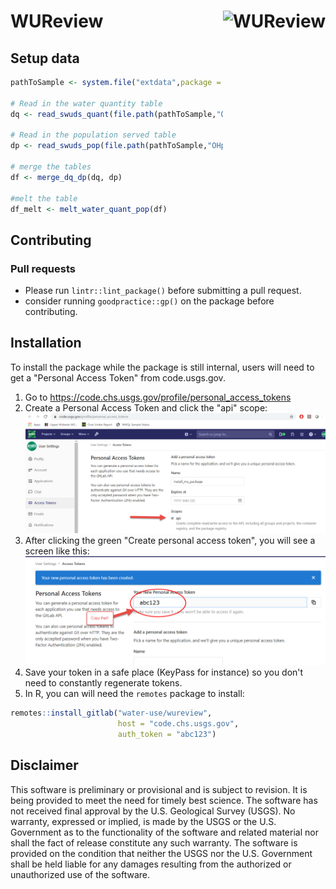 # WUReview <img src="man/figures/logo.png" alt="WUReview" height="150px" align="right" />
 

## Setup data

```r
pathToSample <- system.file("extdata",package = "WUReview")

# Read in the water quantity table
dq <- read_swuds_quant(file.path(pathToSample,"OH_CTF_SW_monthly_permit_sample_data.xlsx"))

# Read in the population served table
dp <- read_swuds_pop(file.path(pathToSample,"OHpopserved_output.xlsx"))

# merge the tables
df <- merge_dq_dp(dq, dp)

#melt the table
df_melt <- melt_water_quant_pop(df)
```

## Contributing

### Pull requests

- Please run `lintr::lint_package()` before submitting a pull request.  
- consider running `goodpractice::gp()` on the package before contributing.

## Installation

To install the package while the package is still internal, users will need to get a "Personal Access Token" from code.usgs.gov. 

1. Go to https://code.chs.usgs.gov/profile/personal_access_tokens
2. Create a Personal Access Token and click the "api" scope:
![pat](man/figures/pat.png)
3. After clicking the green "Create personal access token", you will see a screen like this:
![pat](man/figures/save_pat.png)
4. Save your token in a safe place (KeyPass for instance) so you don't need to constantly regenerate tokens. 
5. In R, you can will need the `remotes` package to install:
```r
remotes::install_gitlab("water-use/wureview", 
                        host = "code.chs.usgs.gov", 
                        auth_token = "abc123")
```

## Disclaimer

This software is preliminary or provisional and is subject to revision. It is being provided to meet the need for timely best science. The software has not received final approval by the U.S. Geological Survey (USGS). No warranty, expressed or implied, is made by the USGS or the U.S. Government as to the functionality of the software and related material nor shall the fact of release constitute any such warranty. The software is provided on the condition that neither the USGS nor the U.S. Government shall be held liable for any damages resulting from the authorized or unauthorized use of the software.
